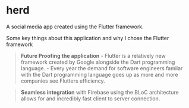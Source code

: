 # herd

A social media app created using the Flutter framework.

Some key things about this application and why I chose the Flutter framework
  > **Future Proofing the application**
    - Flutter is a relatively new framework created by Google alongside the Dart programming language.
    - Every year the demand for software engineers familar with the Dart programming language goes up as more and more companies see Flutters efficiency.
  
  > **Seamless integration** with Firebase using the BLoC architecture allows for and incredibly fast client to server connection.
 
